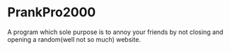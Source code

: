 # PrankPro2000
A program which sole purpose is to annoy your friends by not closing and opening a random(well not so much) website. 
